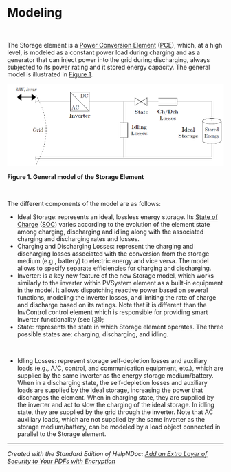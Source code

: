 # Modeling

&nbsp;

The Storage element is a [Power Conversion Element](<OpenDSSDocumentation.md#\_bookmark0>) ([PCE](<OpenDSSDocumentation.md#\_bookmark0>)), which, at a high level, is modeled as a constant power load during charging and as a generator that can inject power into the grid during discharging, always subjected to its power rating and it stored energy capacity. The general model is illustrated in [Figure 1](<OpenDSSDocumentation.md#\_bookmark1>).

![Image](<lib/NewItem348.png>)

**Figure 1. General model of the Storage Element**

&nbsp;

The different components of the model are as follows:

* Ideal Storage: represents an ideal, lossless energy storage. Its [State of Charge](<OpenDSSDocumentation.md#\_bookmark0>) ([SOC](<OpenDSSDocumentation.md#\_bookmark0>)) varies according to the evolution of the element state among charging, discharging and idling along with the associated charging and discharging rates and losses.
* Charging and Discharging Losses: represent the charging and discharging losses associated with the conversion from the storage medium (e.g., battery) to electric energy and vice versa. The model allows to specify separate efficiencies for charging and discharging.
* Inverter: is a key new feature of the new Storage model, which works similarly to the inverter within PVSystem element as a built-in equipment in the model. It allows dispatching reactive power based on several functions, modeling the inverter losses, and limiting the rate of charge and discharge based on its ratings. Note that it is different than the InvControl control element which is responsible for providing smart inverter functionality (see \[[3](<OpenDSSDocumentation.md#\_bookmark36>)\]);
* State: represents the state in which Storage element operates. The three possible states are: charging, discharging, and idling.

&nbsp;

* Idling Losses: represent storage self-depletion losses and auxiliary loads (e.g., A/C, control, and communication equipment, etc.), which are supplied by the same inverter as the energy storage medium/battery. When in a discharging state, the self-depletion losses and auxiliary loads are supplied by the ideal storage, increasing the power that discharges the element. When in charging state, they are supplied by the inverter and act to slow the charging of the ideal storage. In idling state, they are supplied by the grid through the inverter. Note that AC auxiliary loads, which are not supplied by the same inverter as the storage medium/battery, can be modeled by a load object connected in parallel to the Storage element.


***
_Created with the Standard Edition of HelpNDoc: [Add an Extra Layer of Security to Your PDFs with Encryption](<https://www.helpndoc.com/step-by-step-guides/how-to-generate-an-encrypted-password-protected-pdf-document/>)_
